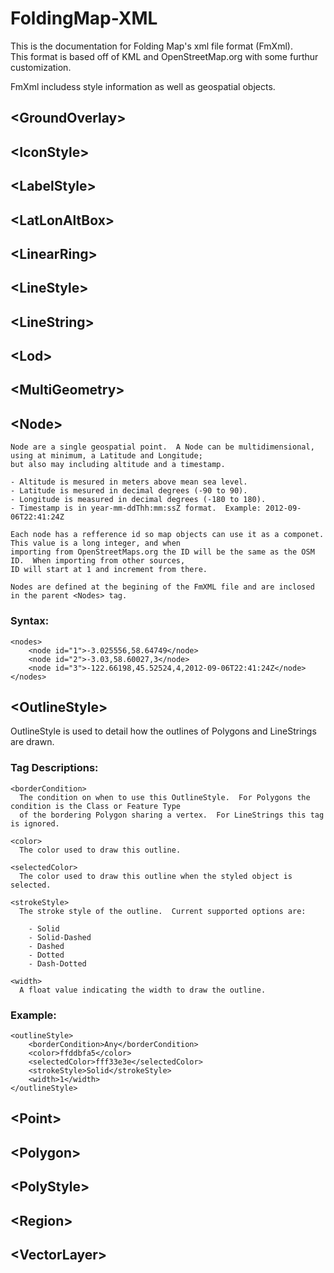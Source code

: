 # FoldingMap-XML

  This is the documentation for Folding Map's xml file format (FmXml).  
  This format is based off of KML and OpenStreetMap.org with some furthur customization.
  
  FmXml includess style information as well as geospatial objects.

## \<GroundOverlay\>

## \<IconStyle\>

## \<LabelStyle\>

## \<LatLonAltBox\>

## \<LinearRing\>

## \<LineStyle\>

## \<LineString\>

## \<Lod\>

## \<MultiGeometry\>

## \<Node\>
	Node are a single geospatial point.  A Node can be multidimensional, using at minimum, a Latitude and Longitude; 
	but also may including altitude and a timestamp.  
	
	- Altitude is mesured in meters above mean sea level.  
	- Latitude is mesured in decimal degrees (-90 to 90).
	- Longitude is measured in decimal degrees (-180 to 180).
	- Timestamp is in year-mm-ddThh:mm:ssZ format.  Example: 2012-09-06T22:41:24Z

	Each node has a refference id so map objects can use it as a componet.  This value is a long integer, and when 
	importing from OpenStreetMaps.org the ID will be the same as the OSM ID.  When importing from other sources, 
	ID will start at 1 and increment from there.
	
	Nodes are defined at the begining of the FmXML file and are inclosed in the parent <Nodes> tag.
	
### Syntax:
	
	<nodes>
		<node id="1">-3.025556,58.64749</node>
		<node id="2">-3.03,58.60027,3</node>
		<node id="3">-122.66198,45.52524,4,2012-09-06T22:41:24Z</node>
	</nodes>

## \<OutlineStyle\>
  OutlineStyle is used to detail how the outlines of Polygons and LineStrings are drawn.

### Tag Descriptions:

    <borderCondition>
      The condition on when to use this OutlineStyle.  For Polygons the condition is the Class or Feature Type 
      of the bordering Polygon sharing a vertex.  For LineStrings this tag is ignored.

    <color>
      The color used to draw this outline.

    <selectedColor>
      The color used to draw this outline when the styled object is selected.

    <strokeStyle>
      The stroke style of the outline.  Current supported options are:

        - Solid
        - Solid-Dashed
        - Dashed
        - Dotted
        - Dash-Dotted

    <width>
      A float value indicating the width to draw the outline.

###  Example:

  	<outlineStyle>
   		<borderCondition>Any</borderCondition>
	  	<color>ffddbfa5</color>
	  	<selectedColor>fff33e3e</selectedColor>
	  	<strokeStyle>Solid</strokeStyle>
	 	<width>1</width>
  	</outlineStyle>

## \<Point\>

## \<Polygon\>

## \<PolyStyle\>

## \<Region\>

## \<VectorLayer\>
